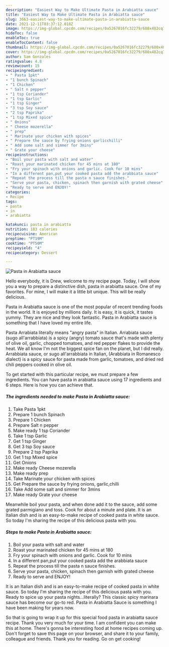```yaml
---
description: "Easiest Way to Make Ultimate Pasta in Arabiatta sauce"
title: "Easiest Way to Make Ultimate Pasta in Arabiatta sauce"
slug: 3663-easiest-way-to-make-ultimate-pasta-in-arabiatta-sauce
date: 2021-12-11T03:37:12.018Z
image: https://img-global.cpcdn.com/recipes/0a5267016fc32279/680x482cq70/pasta-in-arabiatta-sauce-recipe-main-photo.jpg
hideToc: false
enableToc: true
enableTocContent: false
thumbnail: https://img-global.cpcdn.com/recipes/0a5267016fc32279/680x482cq70/pasta-in-arabiatta-sauce-recipe-main-photo.jpg
cover: https://img-global.cpcdn.com/recipes/0a5267016fc32279/680x482cq70/pasta-in-arabiatta-sauce-recipe-main-photo.jpg
author: Sam Gonzales
ratingvalue: 4.8
reviewcount: 15
recipeingredient:
- " Pasta 1pkt"
- "1 bunch Spinach"
- "1 Chicken"
- " Salt n pepper"
- "1 tsp Coriander"
- "1 tsp Garlic"
- "1 tsp Ginger"
- "3 tsp Soy sauce"
- "2 tsp Paprika"
- "1 tsp Mixed spice"
- " Onions"
- " Cheese mozerella"
- " prep"
- " Marinate your chicken with spices"
- " Prepare the sauce by frying onions garlicchilli"
- " Add some salt and simmer for 3mins"
- " Grate your cheese"
recipeinstructions:
- "Boil your pasta with salt and water"
- "Roast your marinated chicken for 45 mins at 180"
- "Fry your spinach with onions and garlic. Cook for 10 mins"
- "In a different pan,put your cooked pasta add the arabbiata sauce"
- "Repeat the process till the pasta n sauce finishes."
- "Serve your pasta, chicken, spinach then garnish with grated cheese"
- "Ready to serve and ENJOY!"
categories:
- Recipe
tags:
- pasta
- in
- arabiatta

katakunci: pasta in arabiatta 
nutrition: 183 calories
recipecuisine: American
preptime: "PT19M"
cooktime: "PT50M"
recipeyield: "4"
recipecategory: Dessert

---
```



![Pasta in Arabiatta sauce](https://img-global.cpcdn.com/recipes/0a5267016fc32279/680x482cq70/pasta-in-arabiatta-sauce-recipe-main-photo.jpg)

Hello everybody, it is Drew, welcome to my recipe page. Today, I will show you a way to prepare a distinctive dish, pasta in arabiatta sauce. One of my favorites. For mine, I will make it a little bit unique. This will be really delicious.

Pasta in Arabiatta sauce is one of the most popular of recent trending foods in the world. It is enjoyed by millions daily. It is easy, it is quick, it tastes yummy. They are nice and they look fantastic. Pasta in Arabiatta sauce is something that I have loved my entire life.

Pasta Arrabiata literally means &#34;angry pasta&#34; in Italian. Arrabiata sauce (sugo all&#39;arrabbiata) is a spicy (angry) tomato sauce that&#39;s made with plenty of olive oil, garlic, chopped tomatoes, and red pepper flakes to provide the heat. We all know I&#39;m not the biggest spice fan on the planet, but I did really. Arrabbiata sauce, or sugo all&#39;arrabbiata in Italian, (Arabbiata in Romanesco dialect) is a spicy sauce for pasta made from garlic, tomatoes, and dried red chili peppers cooked in olive oil.


To get started with this particular recipe, we must prepare a few ingredients. You can have pasta in arabiatta sauce using 17 ingredients and 6 steps. Here is how you can achieve that.

<!--inarticleads1-->

##### The ingredients needed to make Pasta in Arabiatta sauce:

1. Take  Pasta 1pkt
1. Prepare 1 bunch Spinach
1. Prepare 1 Chicken
1. Prepare  Salt n pepper
1. Make ready 1 tsp Coriander
1. Take 1 tsp Garlic
1. Get 1 tsp Ginger
1. Get 3 tsp Soy sauce
1. Prepare 2 tsp Paprika
1. Get 1 tsp Mixed spice
1. Get  Onions
1. Make ready  Cheese mozerella
1. Make ready  prep
1. Take  Marinate your chicken with spices
1. Get  Prepare the sauce by frying onions, garlic,chilli
1. Take  Add some salt and simmer for 3mins
1. Make ready  Grate your cheese


Meanwhile boil your pasta, and when done add it to the sauce, add some grated parmigiano and toss. Cook for about a minute and plate. It is an Italian dish and is an easy-to-make recipe of cooked pasta in white sauce. So today I&#39;m sharing the recipe of this delicious pasta with you. 

<!--inarticleads2-->

##### Steps to make Pasta in Arabiatta sauce:

1. Boil your pasta with salt and water
1. Roast your marinated chicken for 45 mins at 180
1. Fry your spinach with onions and garlic. Cook for 10 mins
1. In a different pan,put your cooked pasta add the arabbiata sauce
1. Repeat the process till the pasta n sauce finishes.
1. Serve your pasta, chicken, spinach then garnish with grated cheese
1. Ready to serve and ENJOY!

It is an Italian dish and is an easy-to-make recipe of cooked pasta in white sauce. So today I&#39;m sharing the recipe of this delicious pasta with you. Ready to spice up your pasta nights…literally? This classic spicy marinara sauce has become our go-to red. Pasta in Arabiatta Sauce is something I have been making for years now. 

So that is going to wrap it up for this special food pasta in arabiatta sauce recipe. Thank you very much for your time. I am confident you can make this at home. There's gonna be interesting food at home recipes coming up. Don't forget to save this page on your browser, and share it to your family, colleague and friends. Thank you for reading. Go on get cooking!
